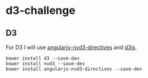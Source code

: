 # d3-challenge

## D3

For D3 I will use [angularjs-nvd3-directives](https://github.com/cmaurer/angularjs-nvd3-directives) and [d3js](http://d3js.org).

```
bower install d3 --save-dev
bower install nvd3 --save-dev
bower install angularjs-nvd3-directives --save-dev
```


